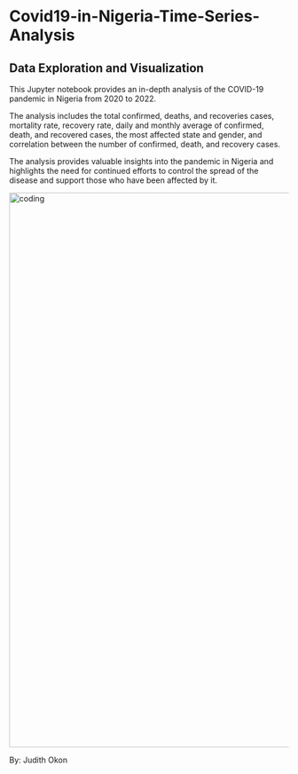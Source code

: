 # Covid19-in-Nigeria-Time-Series-Analysis

## Data Exploration and Visualization

This Jupyter notebook provides an in-depth analysis of the COVID-19 pandemic in Nigeria from 2020 to 2022. 

The analysis includes the total confirmed, deaths, and recoveries cases, mortality rate, recovery rate, daily and monthly average of confirmed, death, and recovered cases, the most affected state and gender, and correlation between the number of confirmed, death, and recovery cases.

The analysis provides valuable insights into the pandemic in Nigeria and highlights the need for continued efforts to control the spread of the disease and support those who have been affected by it.

<img align="center" alt="coding" width="1000" src="https://apps.bbmpgov.in/Covid19/en/images/banner.png">

By: Judith Okon
